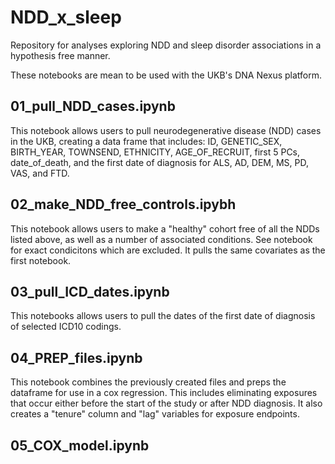 # NDD_x_sleep
Repository for analyses exploring NDD and sleep disorder associations in a hypothesis free manner.

These notebooks are mean to be used with the UKB's DNA Nexus platform.

## 01_pull_NDD_cases.ipynb

This notebook allows users to pull neurodegenerative disease (NDD) cases in the UKB, creating a data frame that includes: ID, GENETIC_SEX, BIRTH_YEAR, TOWNSEND, ETHNICITY, AGE_OF_RECRUIT, first 5 PCs, date_of_death, and the first date of diagnosis for ALS, AD, DEM, MS, PD, VAS, and FTD. 

## 02_make_NDD_free_controls.ipybh

This notebook allows users to make a "healthy" cohort free of all the NDDs listed above, as well as a number of associated conditions.  See notebook for exact condicitons which are excluded. It pulls the same covariates as the first notebook.

## 03_pull_ICD_dates.ipynb

This notebooks allows users to pull the dates of the first date of diagnosis of selected ICD10 codings.

## 04_PREP_files.ipynb

This notebook combines the previously created files and preps the dataframe for use in a cox regression. This includes eliminating exposures that occur either before the start of the study or after NDD diagnosis.  It also creates a "tenure" column and "lag" variables for exposure endpoints.

## 05_COX_model.ipynb
